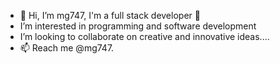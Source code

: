 - 👋 Hi, I’m mg747, I'm a full stack developer 🌱
-   I’m interested in programming and software development
-   I’m looking to collaborate on creative and innovative ideas....
- 📫 Reach me @mg747.

<!---
Hire me!
--->
